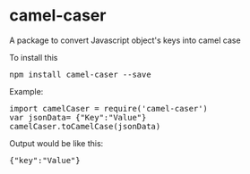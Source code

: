 # camel-caser
A package to convert Javascript object's keys into camel case

To install this 

<pre>npm install camel-caser --save</pre>

Example:
<pre>import camelCaser = require('camel-caser')
var jsonData= {"Key":"Value"}
camelCaser.toCamelCase(jsonData)</pre>
Output would be like this:
<pre>{"key":"Value"}</pre>
